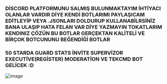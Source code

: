 ### DİSCORD PLATFORMUNU SALMIŞ BULUNMAKTAYIM İHTİYACI OLANLAR VARDIR DİYE KENDİ BOTLARIMI PAYLAŞICAM EDİTLEYİP VEYA .JSONLARI DOLDURUP KULLANABİLRSİNİZ BANA ULAŞIP HATA FELAN VAR DİYE YAZMAYIN TOKATLARIM KENDINIZ ÇÖZÜN BU BOTLAR GERÇEKTAN KALİTELİ VE BİRÇOK BOTCUNUNU BEĞENDİĞİ BOTLAR

### 50 STARDA GUARD STATS İNVİTE SUPERVİZOR EXECUTİVE(REGİSTER) MODERATİON VE TEKCMD BOT GELİCEK :D

![image](https://user-images.githubusercontent.com/76821782/144748737-25430c4b-1c37-42f4-a901-b6e1a22d4752.png)



